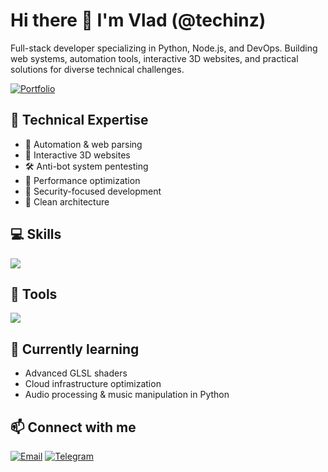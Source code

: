 # Hi there 👋 I'm Vlad (@techinz)

Full-stack developer specializing in Python, Node.js, and DevOps. Building web systems, automation tools, interactive 3D websites, and practical solutions for diverse technical challenges.

[![Portfolio](https://img.shields.io/badge/Portfolio-techinz.dev-blue)](https://harukidev777.dev)

## 🔧 Technical Expertise
- 🤖 Automation & web parsing
- 🌌 Interactive 3D websites
- 🛠️ Anti-bot system pentesting
- 🚀 Performance optimization
- 🔐 Security-focused development
- 🧩 Clean architecture

## 💻 Skills
<p align="left">
  <a href="https://skillicons.dev">
    <img src="https://skillicons.dev/icons?i=python,js,ts,html,css,react,vite,threejs,nodejs,django,flask,fastapi,selenium,postgres,sqlite,nginx,docker,git,linux,cloudflare,blender,bots" />
  </a>
</p>

## 🔨 Tools
<p align="left">
  <a href="https://skillicons.dev">
    <img src="https://skillicons.dev/icons?i=linux,debian,windows,pycharm,vscode,blender" />
  </a>
</p>

## 🌱 Currently learning
- Advanced GLSL shaders
- Cloud infrastructure optimization
- Audio processing & music manipulation in Python

## 📫 Connect with me
[![Email](https://img.shields.io/badge/Email-contact@techinz.dev-red)](mailto:contact@techinz.dev)
[![Telegram](https://img.shields.io/badge/Telegram-@playweb3-0088cc)](https://t.me/playweb3)
